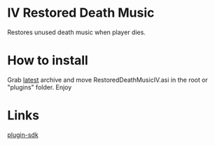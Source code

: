 # IV Restored Death Music
Restores unused death music when player dies.

# How to install
Grab [latest](https://github.com/gennariarmando/iv-restored-death-music/releases) archive and move RestoredDeathMusicIV.asi in the root or "plugins" folder.
Enjoy

# Links
[plugin-sdk](https://github.com/DK22Pac/plugin-sdk)
